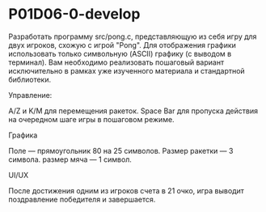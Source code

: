 # P01D06-0-develop
Разработать программу src/pong.c, представляющую из себя игру для двух
игроков, схожую с игрой "Pong". Для отображения графики использовать только символьную (ASCII)
графику (с выводом в терминал). Вам необходимо реализовать пошаговый вариант исключительно в рамках уже изученного материала и стандартной библиотеки.

Управление:

A/Z и K/M для перемещения ракеток.
Space Bar для пропуска действия на очередном шаге игры в пошаговом режиме.

Графика

Поле — прямоугольник 80 на 25 символов.
Размер ракетки — 3 символа.
размер мяча — 1 символ.

UI/UX

После достижения одним из игроков счета в 21 очко, игра выводит поздравление победителя и завершается.
